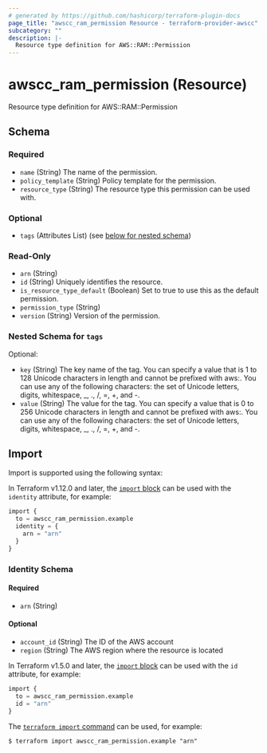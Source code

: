 ```yaml
---
# generated by https://github.com/hashicorp/terraform-plugin-docs
page_title: "awscc_ram_permission Resource - terraform-provider-awscc"
subcategory: ""
description: |-
  Resource type definition for AWS::RAM::Permission
---
```


# awscc_ram_permission (Resource)

Resource type definition for AWS::RAM::Permission



<!-- schema generated by tfplugindocs -->
## Schema

### Required

- `name` (String) The name of the permission.
- `policy_template` (String) Policy template for the permission.
- `resource_type` (String) The resource type this permission can be used with.

### Optional

- `tags` (Attributes List) (see [below for nested schema](#nestedatt--tags))

### Read-Only

- `arn` (String)
- `id` (String) Uniquely identifies the resource.
- `is_resource_type_default` (Boolean) Set to true to use this as the default permission.
- `permission_type` (String)
- `version` (String) Version of the permission.

<a id="nestedatt--tags"></a>
### Nested Schema for `tags`

Optional:

- `key` (String) The key name of the tag. You can specify a value that is 1 to 128 Unicode characters in length and cannot be prefixed with aws:. You can use any of the following characters: the set of Unicode letters, digits, whitespace, _, ., /, =, +, and -.
- `value` (String) The value for the tag. You can specify a value that is 0 to 256 Unicode characters in length and cannot be prefixed with aws:. You can use any of the following characters: the set of Unicode letters, digits, whitespace, _, ., /, =, +, and -.

## Import

Import is supported using the following syntax:

In Terraform v1.12.0 and later, the [`import` block](https://developer.hashicorp.com/terraform/language/import) can be used with the `identity` attribute, for example:

```terraform
import {
  to = awscc_ram_permission.example
  identity = {
    arn = "arn"
  }
}
```

<!-- schema generated by tfplugindocs -->
### Identity Schema

#### Required

- `arn` (String)

#### Optional

- `account_id` (String) The ID of the AWS account
- `region` (String) The AWS region where the resource is located

In Terraform v1.5.0 and later, the [`import` block](https://developer.hashicorp.com/terraform/language/import) can be used with the `id` attribute, for example:

```terraform
import {
  to = awscc_ram_permission.example
  id = "arn"
}
```

The [`terraform import` command](https://developer.hashicorp.com/terraform/cli/commands/import) can be used, for example:

```shell
$ terraform import awscc_ram_permission.example "arn"
```
